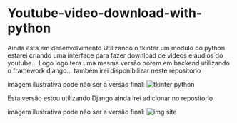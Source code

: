 # Youtube-video-download-with-python
 
Ainda esta em desenvolvimento
Utilizando o tkinter um modulo do python estarei criando uma interface para fazer download de vídeos e audios do youtube...
Logo logo tera uma mesma versão porem em backend utilizando o framework django... também irei disponibilizar neste repositorio

imagem ilustrativa pode não ser a versão final:
![tkinter python](https://github.com/danielBRTanimacao/Youtube-video-download-with-python/assets/93400508/7108247c-a385-4d47-9cda-a3533d1cae95)

Esta versão estou utilizando Django ainda irei adicionar no repositorio

imagem ilustrativa pode não ser a versão final:
![img site](https://github.com/danielBRTanimacao/Youtube-video-download-with-python/assets/93400508/d0a3c423-9d08-4c68-8f1b-89fdff21ee36)
